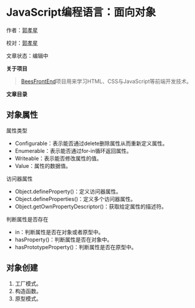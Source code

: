 # JavaScript编程语言：面向对象

作者：[郭孝星](https://github.com/guoxiaoxing)

校对：[郭孝星](https://github.com/guoxiaoxing)

文章状态：编辑中

**关于项目**

> [BeesFrontEnd](https://github.com/BeesFrontEnd/BeesFrontEnd)项目用来学习HTML、CSS与JavaScript等前端开发技术。

**文章目录**

## 对象属性

属性类型

- Configurable：表示能否通过delete删除属性从而重新定义属性。
- Enumerable：表示能否通过for-in循环返回属性。
- Writeable：表示能否修改属性的值。
- Value：属性的数据值。

访问器属性

- Object.defineProperty()：定义访问器属性。
- Object.defineProperties()：定义多个访问器属性。
- Object.getOwnPropertyDescriptor()：获取给定属性的描述符。

判断属性是否存在

- in：判断属性是否在对象或者原型中。
- hasProperty()：判断属性是否在对象中。
- hasPrototypeProperty()：判断属性是否在原型中。

## 对象创建

1. 工厂模式。
2. 构造函数。
3. 原型模式。